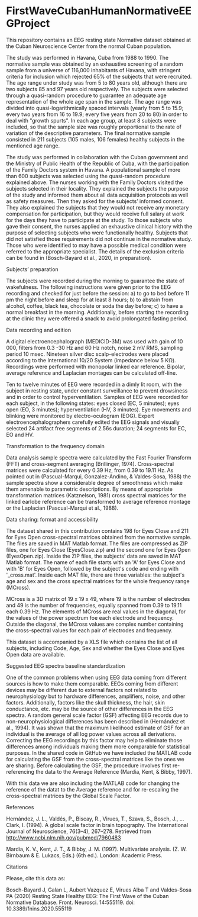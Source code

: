 # FirstWaveCubanHumanNormativeEEGProject
This repository contains an EEG resting state Normative dataset obtained at the Cuban Neuroscience Center from the normal Cuban population.

The study was performed in Havana, Cuba from 1988 to 1990. The normative sample was obtained by an exhaustive screening of a random sample from a universe of 116,000 inhabitants of Havana, with stringent criteria for inclusion which rejected 65% of the subjects that were recruited. The age range under study was from 5 to 80 years old, although there are two subjects 85 and 97 years old respectively. The subjects were selected through a quasi-random procedure to guarantee an adequate age representation of the whole age span in the sample. The age range was divided into quasi-logarithmically spaced intervals (yearly from 5 to 15.9; every two years from 16 to 19.9; every five years from 20 to 80) in order to deal with "growth spurts". In each age group, at least 8 subjects were included, so that the sample size was roughly proportional to the rate of variation of the descriptive parameters. The final normative sample consisted in 211 subjects (105 males, 106 females) healthy subjects in the mentioned age range.

The study was performed in collaboration with the Cuban government and the Ministry of Public Health of the Republic of Cuba, with the participation of the Family Doctors system in Havana. A populational sample of more than 600 subjects was selected using the quasi-random procedure explained above. The nurses working with the Family Doctors visited the subjects selected in their locality. They explained the subjects the purpose of the study and informed them about all data acquisition protocols as well as safety measures. Then they asked for the subjects’ informed consent. They also explained the subjects that they would not receive any monetary compensation for participation, but they would receive full salary at work for the days they have to participate at the study.
To those subjects who gave their consent, the nurses applied an exhaustive clinical history with the purpose of selecting subjects who were functionally healthy. Subjects that did not satisfied those requirements did not continue in the normative study. Those who were identified to may have a possible medical condition were referred to the appropriate specialist. The details of the exclusion criteria can be found in (Bosch-Bayard et al., 2020, in preparation).

Subjects’ preparation

The subjects were recorded during the morning to guarantee the state of wakefulness. The following instructions were given prior to the EEG recording and checked for just before the session: a) to go to bed before 11 pm the night before and sleep for at least 8 hours; b) to abstain from alcohol, coffee, black tea, chocolate or soda the day before; c) to have a normal breakfast in the morning. Additionally, before starting the recording at the clinic they were offered a snack to avoid prolongated fasting period.

Data recording and edition

A digital electroencephalograph (MEDICID-3M) was used with gain of 10 000, filters from 0.3 -30 Hz and 60 Hz notch, noise 2 mV RMS, sampling period 10 msec. Nineteen silver disc scalp-electrodes were placed according to the International 10/20 System (impedance below 5 KΩ). Recordings were performed with monopolar linked ear reference. Bipolar, average reference and Laplacian montages can be calculated off-line.

Ten to twelve minutes of EEG were recorded in a dimly lit room, with the subject in resting state, under constant surveillance to prevent drowsiness and in order to control hyperventilation. Samples of EEG were recorded for each subject, in the following states: eyes closed (EC, 5 minutes); eyes open (EO, 3 minutes); hyperventilation (HV, 3 minutes).
Eye movements and blinking were monitored by electro-oculogram (EOG). Expert electroencephalographers carefully edited the EEG signals and visually selected 24 artifact free segments of 2.56s duration; 24 segments for EC, EO and HV.

Transformation to the frequency domain

Data analysis sample spectra were calculated by the Fast Fourier Transform (FFT) and cross-segment averaging (Brillinger, 1974). Cross-spectral matrices were calculated for every 0.39 Hz, from 0.39 to 19.11 Hz. As pointed out in (Pascual-Marqui, Gonzalez-Andino, & Valdes-Sosa, 1988) the sample spectra show a considerable degree of smoothness which make them amenable to parametric descriptions.
By means of appropriate transformation matrices (Katznelson, 1981) cross spectral matrices for the linked earlobe reference can be transformed to average reference montage or the Laplacian (Pascual-Marqui et al., 1988).

Data sharing: format and accessibility

The dataset shared in this contribution contains 198 for Eyes Close and 211 for Eyes Open cross-spectral matrices obtained from the normative sample. The files are saved in MAT Matlab format. The files are compressed as ZIP files, one for Eyes Close (EyesClose.zip) and the second one for Eyes Open (EyesOpen.zip). Inside the ZIP files, the subjects’ data are saved in MAT Matlab format. The name of each file starts with an 'A' for Eyes Close and with 'B' for Eyes Open, followed by the subject's code and ending with '_cross.mat'.
Inside each MAT file, there are three variables: the subject's age and sex and the cross spectral matrices for the whole frequency range (MCross).

MCross is a 3D matrix of 19 x 19 x 49, where 19 is the number of electrodes and 49 is the number of frequencies, equally spanned from 0.39 to 19.11 each 0.39 Hz. The elements of MCross are real values in the diagonal, for the values of the power spectrum foe each electrode and frequency. Outside the diagonal, the MCross values are complex number containing the cross-spectral values for each pair of electrodes and frequency.

This dataset is accompanied by a XLS file which contains the list of all subjects, including Code, Age, Sex and whether the Eyes Close and Eyes Open data are available.


Suggested EEG spectra baseline standardization

One of the common problems when using EEG data coming from different sources is how to make them comparable. EEGs coming from different devices may be different due to external factors not related to neurophysiology but to hardware differences, amplifiers, noise, and other factors. Additionally, factors like the skull thickness, the hair, skin conductance, etc. may be the source of other differences in the EEG spectra.  A random general scale factor (GSF) affecting EEG records due to non-neurophysiological differences  has been described in (Hernández et al., 1994). It was shown that the maximum likelihood estimate of GSF for an individual is the average of all log power values across all derivations. Correcting the EEG recordings by this factor may help to eliminate those differences among individuals making them more comparable for statistical purposes. In the shared code in GitHub we have included the MATLAB code for calculating the GSF from the cross-spectral matrices like the ones we are sharing. Before calculating the GSF, the procedure involves first re-referencing the data to the Average Reference (Mardia, Kent, & Bibby, 1997).

With this data we are also including the MATLAB code for changing the reference of the datat to the Average reference and for re-escaling the cross-spectral matrices by the Global Scale Factor.

References

Hernández, J. L., Valdés, P., Biscay, R., Virues, T., Szava, S., Bosch, J., … Clark, I. (1994). A global scale factor in brain topography. The International Journal of Neuroscience, 76(3–4), 267–278. Retrieved from http://www.ncbi.nlm.nih.gov/pubmed/7960483

Mardia, K. V., Kent, J. T., & Bibby, J. M. (1997). Multivariate analysis. (Z. W. Birnbaum & E. Lukacs, Eds.) (6th ed.). London: Academic Press.


Citations

Please, cite this data as:

Bosch-Bayard J, Galan L, Aubert Vazquez E, Virues Alba T and Valdes-Sosa PA (2020) Resting State Healthy EEG: The First Wave of the Cuban Normative Database. Front. Neurosci. 14:555119. doi: 10.3389/fnins.2020.555119

